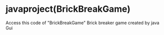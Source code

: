 # javaproject(BrickBreakGame)
Access this code of "BrickBreakGame"
Brick breaker game created by java Gui
